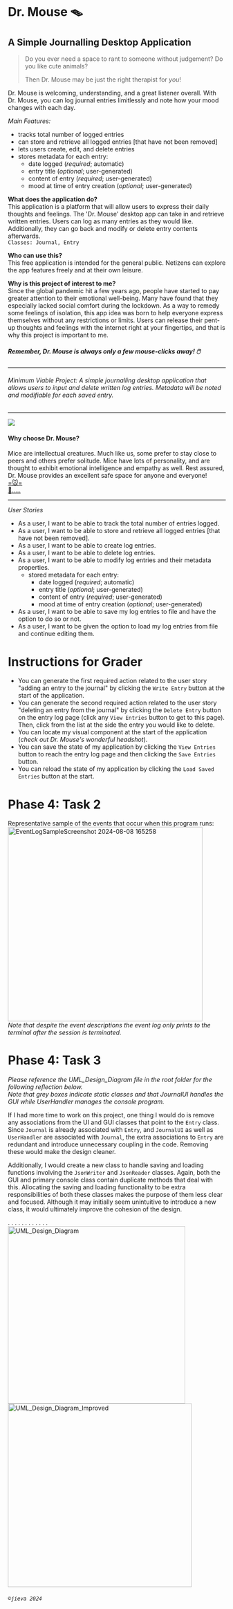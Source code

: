# Dr. Mouse 🪤

## A Simple Journalling Desktop Application

> Do you ever need a space to rant to someone without judgement? Do you like cute animals?  
> 
> Then Dr. Mouse may be just the right therapist for *you*!  

Dr. Mouse is welcoming, understanding, and a great listener overall. With Dr. Mouse, you can log journal entries limitlessly and note how your mood changes with each day.

*Main Features:*
- tracks total number of logged entries
- can store and retrieve all logged entries [that have not been removed]
- lets users create, edit, and delete entries
- stores metadata for each entry:
   - date logged (*required*; automatic)
   - entry title (*optional*; user-generated)
   - content of entry (*required*; user-generated)
   - mood at time of entry creation (*optional*; user-generated)

**What does the application do?**  
This application is a platform that will allow users to express their daily thoughts and feelings. The 'Dr. Mouse' desktop app can take in and retrieve written entries. Users can log as many entries as they would like. Additionally, they can go back and modify or delete entry contents afterwards.  
`Classes: Journal, Entry`

**Who can use this?**  
This free application is intended for the general public. Netizens can explore the app features freely and at their own leisure.

**Why is this project of interest to me?**  
Since the global pandemic hit a few years ago, people have started to pay greater attention to their emotional well-being. Many have found that they especially lacked social comfort during the lockdown. As a way to remedy some feelings of isolation, this app idea was born to help everyone express themselves without any restrictions or limits. Users can release their pent-up thoughts and feelings with the internet right at your fingertips, and that is why this project is important to me.  
##### Remember, Dr. Mouse is always only a few mouse-clicks away! 🖱️

***

###### *Minimum Viable Project:* A simple journalling desktop application that allows users to input and delete written log entries. Metadata will be noted and modifiable for each saved entry.

***

![](https://media.github.students.cs.ubc.ca/user/25154/files/b0230aeb-abe4-416b-a635-8c03b79f7bb6)


#### Why choose Dr. Mouse?  
Mice are intellectual creatures. Much like us, some prefer to stay close to peers and others prefer solitude. Mice have lots of personality, and are thought to exhibit emotional intelligence and empathy as well. Rest assured, Dr. Mouse provides an excellent safe space for anyone and everyone!  
[=🐭=](https://phys.org/news/2019-11-scientists-mouse-personality.html#:~:text=Some%20are%20quick%20to%20explore,life%20and%20define%20their%20personality)  
[🐁.....](https://www.earth.com/news/mice-pass-the-mirror-test-does-that-mean-they-are-self-aware/)   

***

*User Stories*
- As a user, I want to be able to track the total number of entries logged.
- As a user, I want to be able to store and retrieve all logged entries [that have not been removed].
- As a user, I want to be able to create log entries.
- As a user, I want to be able to delete log entries.
- As a user, I want to be able to modify log entries and their metadata properties.
   - stored metadata for each entry:
      - date logged (*required*; automatic)
      - entry title (*optional*; user-generated)
      - content of entry (*required*; user-generated)
      - mood at time of entry creation (*optional*; user-generated)
- As a user, I want to be able to save my log entries to file and have the option to do so or not.
- As a user, I want to be given the option to load my log entries from file and continue editing them.  

# Instructions for Grader

- You can generate the first required action related to the user story "adding an entry to the journal" by clicking the `Write Entry` button at the start of the application.
- You can generate the second required action related to the user story "deleting an entry from the journal" by clicking the `Delete Entry` button on the entry log page (click any `View Entries` button to get to this page). Then, click from the list at the side the entry you would like to delete.
- You can locate my visual component at the start of the application (*check out Dr. Mouse's wonderful headshot*). 
- You can save the state of my application by clicking the `View Entries` button to reach the entry log page and then clicking the `Save Entries` button.
- You can reload the state of my application by clicking the `Load Saved Entries` button at the start.  

# Phase 4: Task 2

Representative sample of the events that occur when this program runs:  
<img width="450" alt="EventLogSampleScreenshot 2024-08-08 165258" src="https://media.github.students.cs.ubc.ca/user/25154/files/4cb8b835-04fd-43db-85d2-5941a3a3ce21">  
*Note that despite the event descriptions the event log only prints to the terminal after the session is terminated.*  

# Phase 4: Task 3

*Please reference the UML_Design_Diagram file in the root folder for the following reflection below.*  
*Note that grey boxes indicate static classes and that JournalUI handles the GUI while UserHandler manages the console program.*  

If I had more time to work on this project, one thing I would do is remove any associations from the UI and GUI classes that point to the `Entry` class. Since `Journal` is already associated with `Entry`, and `JournalUI` as well as `UserHandler` are associated with `Journal`, the extra associations to `Entry` are redundant and introduce unnecessary coupling in the code. Removing these would make the design cleaner.  

Additionally, I would create a new class to handle saving and loading functions involving the `JsonWriter` and `JsonReader` classes. Again, both the GUI and primary console class contain duplicate methods that deal with this. Allocating the saving and loading functionality to be extra responsibilities of both these classes makes the purpose of them less clear and focused. Although it may initially seem unintuitive to introduce a new class, it would ultimately improve the cohesion of the design.  

   .   .   .   .   .   .   .   .   .   .   .   .   <img width="410" alt="UML_Design_Diagram" src="https://media.github.students.cs.ubc.ca/user/25154/files/1613e915-1578-47ae-b5e7-f2cd02097930">   <img width="425" alt="UML_Design_Diagram_Improved" src="https://media.github.students.cs.ubc.ca/user/25154/files/2d192055-8f5a-4ab2-b7d2-c0866aed1e25">  


###### `©jieva 2024`

